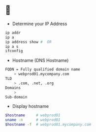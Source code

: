 # 🐧

- Determine your IP Address

```bash
ip addr
ip a
ip address show #  OR
ip a s
ifconfig
```

- Hostname (DNS Hostname)
```bash
FQDN = Fully qualified domain name
    > webprod01.mycompany.com
TLD
    > .com, .net, .org
Domains
    >
Sub-domain
```

- Display hostname

```bash
$hostname     # webprod01
uname -n      # webprod01
$hostname -f  # webprod01.mycompany.com
```